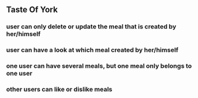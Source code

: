 ## Taste Of York
### user can only delete or update the meal that is created by her/himself
### user can have a look at which meal created by her/himself
### one user can have several meals, but one meal only belongs to one user
### other users can like or dislike meals